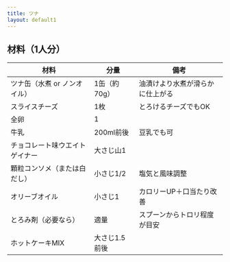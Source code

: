 ```yaml
---
title: ツナ
layout: default1
---
```

## 材料（1人分）

| 材料 | 分量 | 備考 |
| --- | --- | ---- |
| ツナ缶（水煮 or ノンオイル） | 1缶（約70g） | 油漬けより水煮が滑らかに仕上がる |
| スライスチーズ | 1枚 | とろけるチーズでもOK |
| 全卵 | 1 | |
| 牛乳 | 200ml前後 | 豆乳でも可 |
| チョコレート味ウエイトゲイナー | 大さじ山1 | |
| 顆粒コンソメ（または白だし） | 小さじ1/2 | 塩気と風味調整 |
| オリーブオイル | 小さじ1 | カロリーUP＋口当たり改善 |
| とろみ剤（必要なら） | 適量 | スプーンからトロリ程度が目安 |
| ホットケーキMIX | 大さじ1.5前後 | |
